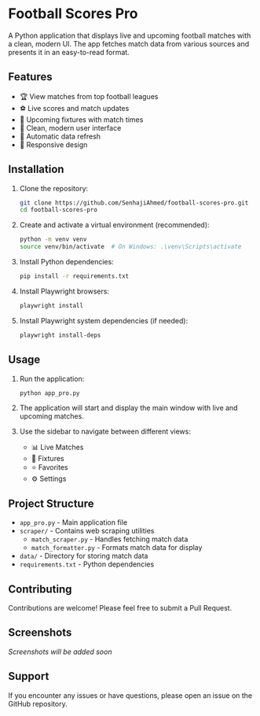 # Football Scores Pro

A Python application that displays live and upcoming football matches with a clean, modern UI. The app fetches match data from various sources and presents it in an easy-to-read format.

## Features

- 🏆 View matches from top football leagues
- ⚽ Live scores and match updates
- 📅 Upcoming fixtures with match times
- 🎨 Clean, modern user interface
- 🔄 Automatic data refresh
- 📱 Responsive design

## Installation

1. Clone the repository:
   ```bash
   git clone https://github.com/SenhajiAhmed/football-scores-pro.git
   cd football-scores-pro
   ```

2. Create and activate a virtual environment (recommended):
   ```bash
   python -m venv venv
   source venv/bin/activate  # On Windows: .\venv\Scripts\activate
   ```

3. Install Python dependencies:
   ```bash
   pip install -r requirements.txt
   ```

4. Install Playwright browsers:
   ```bash
   playwright install
   ```

5. Install Playwright system dependencies (if needed):
   ```bash
   playwright install-deps
   ```

## Usage

1. Run the application:
   ```bash
   python app_pro.py
   ```

2. The application will start and display the main window with live and upcoming matches.

3. Use the sidebar to navigate between different views:
   - 📊 Live Matches
   - 📅 Fixtures
   - ⭐ Favorites
   - ⚙️ Settings

## Project Structure

- `app_pro.py` - Main application file
- `scraper/` - Contains web scraping utilities
  - `match_scraper.py` - Handles fetching match data
  - `match_formatter.py` - Formats match data for display
- `data/` - Directory for storing match data
- `requirements.txt` - Python dependencies

## Contributing

Contributions are welcome! Please feel free to submit a Pull Request.


## Screenshots

*Screenshots will be added soon*

## Support

If you encounter any issues or have questions, please open an issue on the GitHub repository.
